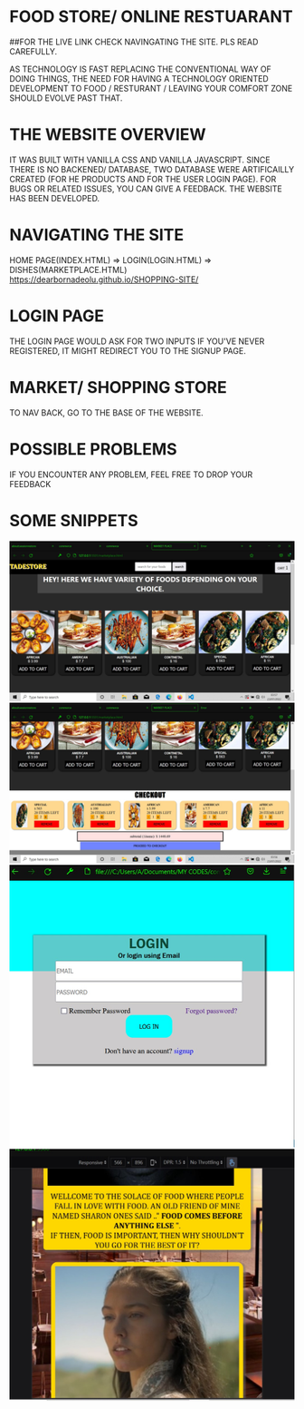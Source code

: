 # FOOD STORE/ ONLINE RESTUARANT
##FOR THE LIVE LINK CHECK NAVINGATING THE SITE. PLS READ CAREFULLY.


AS TECHNOLOGY IS FAST REPLACING THE CONVENTIONAL WAY OF DOING THINGS, THE NEED FOR HAVING A TECHNOLOGY ORIENTED DEVELOPMENT TO FOOD / RESTURANT / LEAVING YOUR COMFORT ZONE SHOULD EVOLVE PAST THAT.
# THE WEBSITE OVERVIEW
IT WAS BUILT WITH VANILLA CSS AND VANILLA JAVASCRIPT. SINCE THERE IS NO BACKENED/ DATABASE, TWO DATABASE WERE ARTIFICAILLY CREATED (FOR HE PRODUCTS AND FOR THE USER LOGIN PAGE). FOR BUGS OR RELATED ISSUES, YOU CAN GIVE A FEEDBACK. THE WEBSITE HAS BEEN DEVELOPED.
# NAVIGATING THE SITE
HOME PAGE(INDEX.HTML) => LOGIN(LOGIN.HTML) => DISHES(MARKETPLACE.HTML)
 https://dearbornadeolu.github.io/SHOPPING-SITE/
# LOGIN PAGE
THE LOGIN PAGE WOULD ASK FOR TWO INPUTS
IF YOU'VE NEVER REGISTERED, IT MIGHT REDIRECT YOU TO THE SIGNUP PAGE. 
# MARKET/ SHOPPING STORE
TO NAV BACK, GO TO THE BASE OF THE WEBSITE.
# POSSIBLE PROBLEMS 
IF YOU ENCOUNTER ANY PROBLEM, FEEL FREE TO DROP YOUR FEEDBACK
# SOME SNIPPETS
![FIRST IMG](DESK1.jpg)
![FIRST IMG](DESK2.jpg)
![FIRST IMG](DESK3.jpg)
![FIRST IMG](DESK4.jpg)
